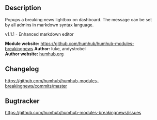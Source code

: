 ## Description

Popups a breaking news lightbox on dashboard. The message can be set by all admins
in markdown syntax language.

v1.1.1
    - Enhanced markdown editor

__Module website:__ <https://github.com/humhub/humhub-modules-breakingnews>
__Author:__ luke, andystrobel  
__Author website:__ [humhub.org](http://humhub.org)

## Changelog

<https://github.com/humhub/humhub-modules-breakingnews/commits/master>

## Bugtracker

<https://github.com/humhub/humhub-modules-breakingnews/issues>
